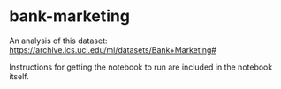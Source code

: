 # bank-marketing

An analysis of this dataset: https://archive.ics.uci.edu/ml/datasets/Bank+Marketing#

Instructions for getting the notebook to run are included in the notebook itself.
